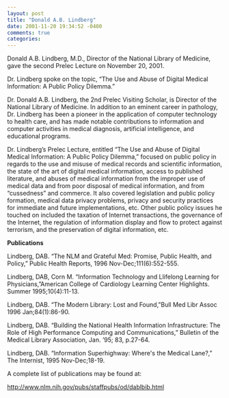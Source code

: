 ```yaml
---
layout: post
title: "Donald A.B. Lindberg"
date: 2001-11-20 19:34:52 -0400
comments: true
categories: 
---
```

Donald A.B. Lindberg, M.D., Director of the National Library of Medicine, gave the second Prelec Lecture on November 20, 2001.

Dr. Lindberg spoke on the topic, “The Use and Abuse of Digital Medical Information: A Public Policy Dilemma.”

Dr. Donald A.B. Lindberg, the 2nd Prelec Visiting Scholar, is Director of the National Library of Medicine. In addition to an eminent career in pathology, Dr. Lindberg has been a pioneer in the application of computer technology to health care, and has made notable contributions to information and computer activities in medical diagnosis, artificial intelligence, and educational programs.

Dr. Lindberg’s Prelec Lecture, entitled “The Use and Abuse of Digital Medical Information: A Public Policy Dilemma,” focused on public policy in regards to the use and misuse of medical records and scientific information, the state of the art of digital medical information, access to published literature, and abuses of medical information from the improper use of medical data and from poor disposal of medical information, and from “cussedness” and commerce. It also covered legislation and public policy formation, medical data privacy problems, privacy and security practices for immediate and future implementations, etc. Other public policy issues he touched on included the taxation of Internet transactions, the governance of the Internet, the regulation of information display and flow to protect against terrorism, and the preservation of digital information, etc.

**Publications**
 
Lindberg, DAB. “The NLM and Grateful Med: Promise, Public Health, and Policy,” Public Health Reports, 1996 Nov-Dec;111(6):552-555.

Lindberg, DAB, Corn M. “Information Technology and Llifelong Learning for Physicians,”American College of Cardiology Learning Center Highlights. Summer 1995;10(4):11-13.

Lindberg, DAB. “The Modern Library: Lost and Found,”Bull Med Libr Assoc 1996 Jan;84(1):86-90.

Lindberg, DAB. “Building the National Health Information Infrastructure: The Role
of High Performance Computing and Communications,” Bulletin of the Medical Library Association, Jan. ’95; 83, p.27-64.

Lindberg, DAB. “Information Superhighway: Where's the Medical Lane?,” The Internist, 1995 Nov-Dec;18-19.

A complete list of publications may be found at:

http://www.nlm.nih.gov/pubs/staffpubs/od/dablbib.html